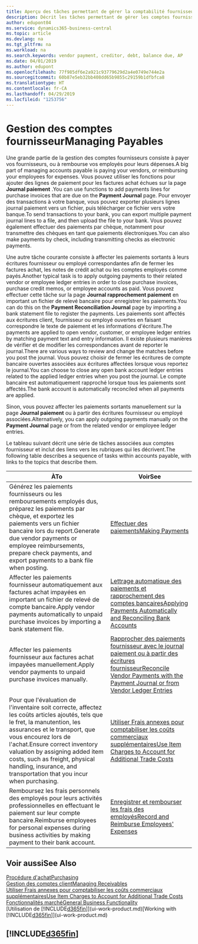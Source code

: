 ```yaml
---
title: Aperçu des tâches permettant de gérer la comptabilité fournisseur| Microsoft Docs
description: Décrit les tâches permettant de gérer les comptes fournisseur, par exemple, le paiement des créditeurs ou l'affectation de paiements sortants aux écritures pour fermer des factures ou des notes de crédit.
author: edupont04
ms.service: dynamics365-business-central
ms.topic: article
ms.devlang: na
ms.tgt_pltfrm: na
ms.workload: na
ms.search.keywords: vendor payment, creditor, debt, balance due, AP
ms.date: 04/01/2019
ms.author: edupont
ms.openlocfilehash: 77f985df6e2a921c93779629d2a4e0749e744e2a
ms.sourcegitcommit: 60b87e5eb32bb408dd65b9855c29159b1dfbfca8
ms.translationtype: HT
ms.contentlocale: fr-CA
ms.lasthandoff: 04/29/2019
ms.locfileid: "1253756"
---
```

# <a name="managing-payables"></a><span data-ttu-id="8fdd8-103">Gestion des comptes fournisseur</span><span class="sxs-lookup"><span data-stu-id="8fdd8-103">Managing Payables</span></span>

<span data-ttu-id="8fdd8-104">Une grande partie de la gestion des comptes fournisseurs consiste à payer vos fournisseurs, ou à rembourse vos employés pour leurs dépenses.</span><span class="sxs-lookup"><span data-stu-id="8fdd8-104">A big part of managing accounts payable is paying your vendors, or reimbursing your employees for expenses.</span></span> <span data-ttu-id="8fdd8-105">Vous pouvez utiliser les fonctions pour ajouter des lignes de paiement pour les factures achat échues sur la page **Journal paiement** .</span><span class="sxs-lookup"><span data-stu-id="8fdd8-105">You can use functions to add payments lines for purchase invoices that are due on the **Payment Journal** page.</span></span> <span data-ttu-id="8fdd8-106">Pour envoyer des transactions à votre banque, vous pouvez exporter plusieurs lignes journal paiement vers un fichier, puis télécharger ce fichier vers votre banque.</span><span class="sxs-lookup"><span data-stu-id="8fdd8-106">To send transactions to your bank, you can export multiple payment journal lines to a file, and then upload the file to your bank.</span></span> <span data-ttu-id="8fdd8-107">Vous pouvez également effectuer des paiements par chèque, notamment pour transmettre des chèques en tant que paiements électroniques.</span><span class="sxs-lookup"><span data-stu-id="8fdd8-107">You can also make payments by check, including transmitting checks as electronic payments.</span></span>

<span data-ttu-id="8fdd8-108">Une autre tâche courante consiste à affecter les paiements sortants à leurs écritures fournisseur ou employé correspondantes afin de fermer les factures achat, les notes de crédit achat ou les comptes employés comme payés.</span><span class="sxs-lookup"><span data-stu-id="8fdd8-108">Another typical task is to apply outgoing payments to their related vendor or employee ledger entries in order to close purchase invoices, purchase credit memos, or employee accounts as paid.</span></span> <span data-ttu-id="8fdd8-109">Vous pouvez effectuer cette tâche sur la page **Journal rapprochement paiement** en important un fichier de relevé bancaire pour enregistrer les paiements.</span><span class="sxs-lookup"><span data-stu-id="8fdd8-109">You can do this on the **Payment Reconciliation Journal** page by importing a bank statement file to register the payments.</span></span> <span data-ttu-id="8fdd8-110">Les paiements sont affectés aux écritures client, fournisseur ou employé ouvertes en faisant correspondre le texte de paiement et les informations d'écriture.</span><span class="sxs-lookup"><span data-stu-id="8fdd8-110">The payments are applied to open vendor, customer, or employee ledger entries by matching payment text and entry information.</span></span> <span data-ttu-id="8fdd8-111">Il existe plusieurs manières de vérifier et de modifier les correspondances avant de reporter le journal.</span><span class="sxs-lookup"><span data-stu-id="8fdd8-111">There are various ways to review and change the matches before you post the journal.</span></span> <span data-ttu-id="8fdd8-112">Vous pouvez choisir de fermer les écritures de compte bancaire ouvertes associées aux écritures affectées lorsque vous reportez le journal.</span><span class="sxs-lookup"><span data-stu-id="8fdd8-112">You can choose to close any open bank account ledger entries related to the applied ledger entries when you post the journal.</span></span> <span data-ttu-id="8fdd8-113">Le compte bancaire est automatiquement rapproché lorsque tous les paiements sont affectés.</span><span class="sxs-lookup"><span data-stu-id="8fdd8-113">The bank account is automatically reconciled when all payments are applied.</span></span>

<span data-ttu-id="8fdd8-114">Sinon, vous pouvez affecter les paiements sortants manuellement sur la page **Journal paiement** ou à partir des écritures fournisseur ou employé associées.</span><span class="sxs-lookup"><span data-stu-id="8fdd8-114">Alternatively, you can apply outgoing payments manually on the **Payment Journal** page or from the related vendor or employee ledger entries.</span></span>

<span data-ttu-id="8fdd8-115">Le tableau suivant décrit une série de tâches associées aux comptes fournisseur et inclut des liens vers les rubriques qui les décrivent.</span><span class="sxs-lookup"><span data-stu-id="8fdd8-115">The following table describes a sequence of tasks within accounts payable, with links to the topics that describe them.</span></span>

| <span data-ttu-id="8fdd8-116">À</span><span class="sxs-lookup"><span data-stu-id="8fdd8-116">To</span></span> | <span data-ttu-id="8fdd8-117">Voir</span><span class="sxs-lookup"><span data-stu-id="8fdd8-117">See</span></span> |
| --- | --- |
| <span data-ttu-id="8fdd8-118">Générez les paiements fournisseurs ou les remboursements employés dus, préparez les paiements par chèque, et exportez les paiements vers un fichier bancaire lors du report.</span><span class="sxs-lookup"><span data-stu-id="8fdd8-118">Generate due vendor payments or employee reimbursements, prepare check payments, and export payments to a bank file when posting.</span></span> |[<span data-ttu-id="8fdd8-119">Effectuer des paiements</span><span class="sxs-lookup"><span data-stu-id="8fdd8-119">Making Payments</span></span>](payables-make-payments.md) |
| <span data-ttu-id="8fdd8-120">Affecter les paiements fournisseur automatiquement aux factures achat impayées en important un fichier de relevé de compte bancaire.</span><span class="sxs-lookup"><span data-stu-id="8fdd8-120">Apply vendor payments automatically to unpaid purchase invoices by importing a bank statement file.</span></span> |[<span data-ttu-id="8fdd8-121">Lettrage automatique des paiements et rapprochement des comptes bancaires</span><span class="sxs-lookup"><span data-stu-id="8fdd8-121">Applying Payments Automatically and Reconciling Bank Accounts</span></span>](receivables-apply-payments-auto-reconcile-bank-accounts.md) |
| <span data-ttu-id="8fdd8-122">Affecter les paiements fournisseur aux factures achat impayées manuellement.</span><span class="sxs-lookup"><span data-stu-id="8fdd8-122">Apply vendor payments to unpaid purchase invoices manually.</span></span> |[<span data-ttu-id="8fdd8-123">Rapprocher des paiements fournisseur avec le journal paiement ou à partir des écritures fournisseur</span><span class="sxs-lookup"><span data-stu-id="8fdd8-123">Reconcile Vendor Payments with the Payment Journal or from Vendor Ledger Entries</span></span>](payables-how-apply-purchase-transactions-manually.md) |
|<span data-ttu-id="8fdd8-124">Pour que l'évaluation de l'inventaire soit correcte, affectez les coûts articles ajoutés, tels que le fret, la manutention, les assurances et le transport, que vous encourez lors de l'achat.</span><span class="sxs-lookup"><span data-stu-id="8fdd8-124">Ensure correct inventory valuation by assigning added item costs, such as freight, physical handling, insurance, and transportation that you incur when purchasing.</span></span>|[<span data-ttu-id="8fdd8-125">Utiliser Frais annexes pour comptabiliser les coûts commerciaux supplémentaires</span><span class="sxs-lookup"><span data-stu-id="8fdd8-125">Use Item Charges to Account for Additional Trade Costs</span></span>](payables-how-assign-item-charges.md)|
|<span data-ttu-id="8fdd8-126">Remboursez les frais personnels des employés pour leurs activités professionnelles en effectuant le paiement sur leur compte bancaire.</span><span class="sxs-lookup"><span data-stu-id="8fdd8-126">Reimburse employees for personal expenses during business activities by making payment to their bank account.</span></span>|[<span data-ttu-id="8fdd8-127">Enregistrer et rembourser les frais des employés</span><span class="sxs-lookup"><span data-stu-id="8fdd8-127">Record and Reimburse Employees' Expenses</span></span>](finance-how-record-reimburse-employee-expenses.md)|

## <a name="see-also"></a><span data-ttu-id="8fdd8-128">Voir aussi</span><span class="sxs-lookup"><span data-stu-id="8fdd8-128">See Also</span></span>
[<span data-ttu-id="8fdd8-129">Procédure d'achat</span><span class="sxs-lookup"><span data-stu-id="8fdd8-129">Purchasing</span></span>](purchasing-manage-purchasing.md)  
[<span data-ttu-id="8fdd8-130">Gestion des comptes client</span><span class="sxs-lookup"><span data-stu-id="8fdd8-130">Managing Receivables</span></span>](receivables-manage-receivables.md)  
[<span data-ttu-id="8fdd8-131">Utiliser Frais annexes pour comptabiliser les coûts commerciaux supplémentaires</span><span class="sxs-lookup"><span data-stu-id="8fdd8-131">Use Item Charges to Account for Additional Trade Costs</span></span>](payables-how-assign-item-charges.md)  
[<span data-ttu-id="8fdd8-132">Fonctionnalités marché</span><span class="sxs-lookup"><span data-stu-id="8fdd8-132">General Business Functionality</span></span>](ui-across-business-areas.md)  
<span data-ttu-id="8fdd8-133">[Utilisation de [!INCLUDE[d365fin](includes/d365fin_md.md)]](ui-work-product.md)</span><span class="sxs-lookup"><span data-stu-id="8fdd8-133">[Working with [!INCLUDE[d365fin](includes/d365fin_md.md)]](ui-work-product.md)</span></span>

## [!INCLUDE[d365fin](includes/free_trial_md.md)]  
